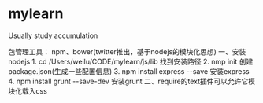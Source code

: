 # mylearn
Usually study accumulation

包管理工具： npm、bower(twitter推出，基于nodejs的模块化思想)
一、安装nodejs
    1. cd /Users/weilu/CODE/mylearn/js/lib 找到安装路径
    2. nmp init  创建package.json(生成一些配置信息)
    3. npm install express --save 安装express
    4. npm install grunt --save-dev 安装grunt
二、require的text插件可以允许它模块化载入css

